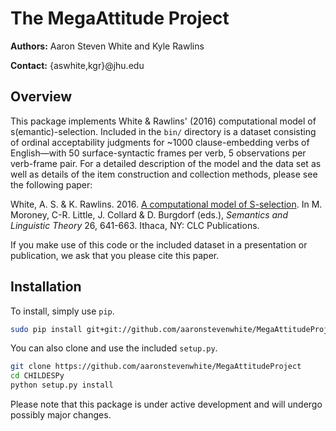 # The MegaAttitude Project

**Authors:** Aaron Steven White and Kyle Rawlins

**Contact:** {aswhite,kgr}@jhu.edu

## Overview

This package implements White & Rawlins' (2016) computational model of s(emantic)-selection. Included in the `bin/` directory is a dataset consisting of ordinal acceptability judgments for ~1000 clause-embedding verbs of English—with 50 surface-syntactic frames per verb, 5 observations per verb-frame pair.  For a detailed description of the model and the data set as well as details of the item construction and collection methods, please see the following paper:

White, A. S. & K. Rawlins. 2016. [A computational model of S-selection](http://aswhite.net/media/papers/white_computational_2016_salt.pdf). In M. Moroney, C-R. Little, J. Collard & D. Burgdorf (eds.), *Semantics and Linguistic Theory* 26, 641-663. Ithaca, NY: CLC Publications.

If you make use of this code or the included dataset in a presentation or publication, we ask that you please cite this paper.

## Installation

To install, simply use `pip`.

```bash
sudo pip install git+git://github.com/aaronstevenwhite/MegaAttitudeProject.git
```

You can also clone and use the included `setup.py`.

```bash
git clone https://github.com/aaronstevenwhite/MegaAttitudeProject
cd CHILDESPy
python setup.py install
```

Please note that this package is under active development and will undergo possibly major changes.
